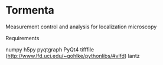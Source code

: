 Tormenta
========

Measurement control and analysis for localization microscopy

Requirements

numpy
h5py
pyqtgraph
PyQt4
tifffile (http://www.lfd.uci.edu/~gohlke/pythonlibs/#vlfd)
lantz